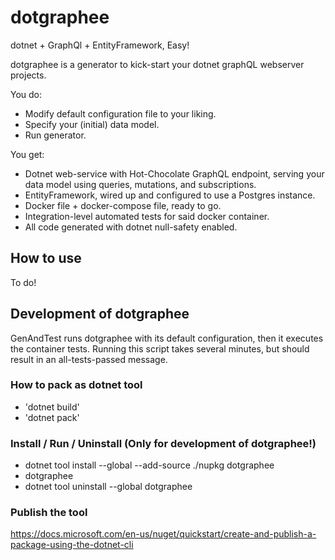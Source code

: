 # dotgraphee

dotnet + GraphQl + EntityFramework, Easy!

dotgraphee is a generator to kick-start your dotnet graphQL webserver projects.

You do:
 - Modify default configuration file to your liking.
 - Specify your (initial) data model.
 - Run generator.

You get:
 - Dotnet web-service with Hot-Chocolate GraphQL endpoint, serving your data model using queries, mutations, and subscriptions.
 - EntityFramework, wired up and configured to use a Postgres instance.
 - Docker file + docker-compose file, ready to go.
 - Integration-level automated tests for said docker container.
 - All code generated with dotnet null-safety enabled.

## How to use

To do!

## Development of dotgraphee

GenAndTest runs dotgraphee with its default configuration, then it executes the container tests.
Running this script takes several minutes, but should result in an all-tests-passed message.

### How to pack as dotnet tool
 - 'dotnet build'
 - 'dotnet pack'

### Install / Run / Uninstall (Only for development of dotgraphee!)
 - dotnet tool install --global --add-source ./nupkg dotgraphee
 - dotgraphee
 - dotnet tool uninstall --global dotgraphee

 ### Publish the tool

 https://docs.microsoft.com/en-us/nuget/quickstart/create-and-publish-a-package-using-the-dotnet-cli
